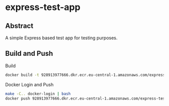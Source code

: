 express-test-app
====

Abstract
----

A simple Express based test app for testing purposes.

Build and Push
----

Build

```bash
docker build -t 928913977666.dkr.ecr.eu-central-1.amazonaws.com/express-test-app .
```

Docker Login and Push

```bash
make -C.. docker-login | bash
docker push 928913977666.dkr.ecr.eu-central-1.amazonaws.com/express-test-app
```

